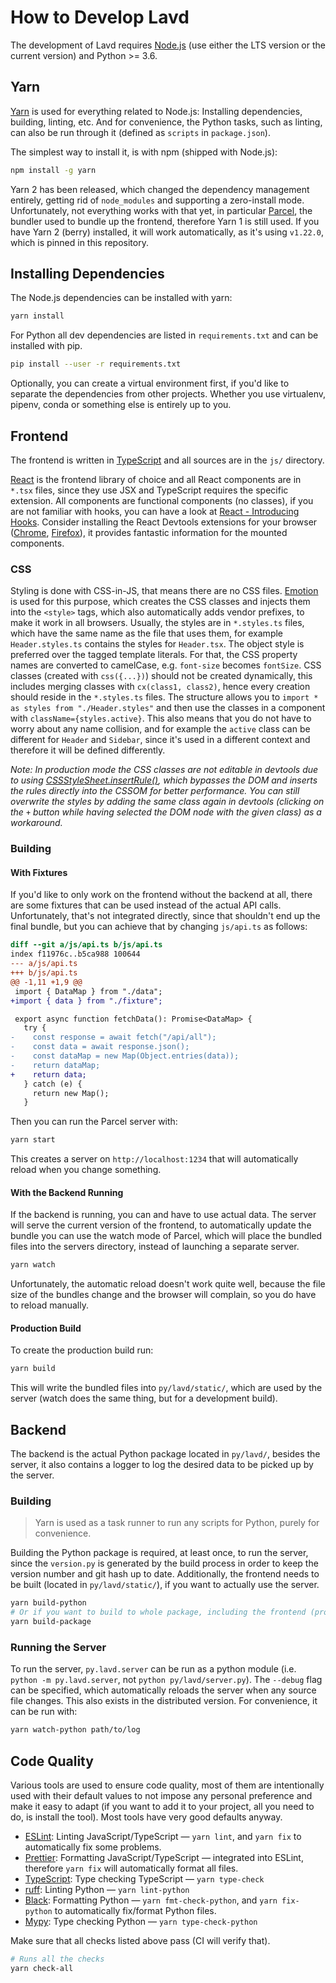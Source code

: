 # How to Develop Lavd

The development of Lavd requires [Node.js][nodejs] (use either the LTS version
or the current version) and Python >= 3.6.

## Yarn

[Yarn][yarn] is used for everything related to Node.js: Installing dependencies,
building, linting, etc. And for convenience, the Python tasks, such as linting,
can also be run through it (defined as `scripts` in `package.json`).

The simplest way to install it, is with npm (shipped with Node.js):

```sh
npm install -g yarn
```

Yarn 2 has been released, which changed the dependency management entirely,
getting rid of `node_modules` and supporting a zero-install mode. Unfortunately,
not everything works with that yet, in particular [Parcel][parcel], the bundler
used to bundle up the frontend, therefore Yarn 1 is still used. If you have Yarn
2 (berry) installed, it will work automatically, as it's using `v1.22.0`, which
is pinned in this repository.

## Installing Dependencies

The Node.js dependencies can be installed with yarn:

```sh
yarn install
```

For Python all dev dependencies are listed in `requirements.txt` and can be
installed with pip.

```sh
pip install --user -r requirements.txt
```

Optionally, you can create a virtual environment first, if you'd like to
separate the dependencies from other projects. Whether you use virtualenv,
pipenv, conda or something else is entirely up to you.

## Frontend

The frontend is written in [TypeScript][typescript] and all sources are in the
`js/` directory.

[React][react] is the frontend library of choice and all React
components are in `*.tsx` files, since they use JSX and TypeScript requires the
specific extension. All components are functional components (no classes), if
you are not familiar with hooks, you can have a look at
[React - Introducing Hooks][react-hooks]. Consider installing the React Devtools
extensions for your browser ([Chrome][react-chrome], [Firefox][react-firefox]),
it provides fantastic information for the mounted components.

### CSS

Styling is done with CSS-in-JS, that means there are no CSS files.
[Emotion][emotion] is used for this purpose, which creates the CSS classes and
injects them into the `<style>` tags, which also automatically adds vendor
prefixes, to make it work in all browsers. Usually, the styles are in
`*.styles.ts` files, which have the same name as the file that uses them, for
example `Header.styles.ts` contains the styles for `Header.tsx`. The object
style is preferred over the tagged template literals. For that, the CSS property
names are converted to camelCase, e.g. `font-size` becomes `fontSize`. CSS
classes (created with `css({...})`) should not be created dynamically, this
includes merging classes with `cx(class1, class2)`, hence every creation should
reside in the `*.styles.ts` files. The structure allows you to
`import * as styles from "./Header.styles"` and then use the classes in
a component with `className={styles.active}`. This also means that you do not
have to worry about any name collision, and for example the `active` class can
be different for `Header` and `Sidebar`, since it's used in a different context
and therefore it will be defined differently.

_Note: In production mode the CSS classes are not editable in devtools due to
using [CSSStyleSheet.insertRule()][css-insert-rule], which bypasses the DOM and
inserts the rules directly into the CSSOM for better performance. You can still
overwrite the styles by adding the same class again in devtools (clicking on the
`+` button while having selected the DOM node with the given class) as
a workaround._

### Building

#### With Fixtures

If you'd like to only work on the frontend without the backend at all, there are
some fixtures that can be used instead of the actual API calls. Unfortunately,
that's not integrated directly, since that shouldn't end up the final bundle,
but you can achieve that by changing `js/api.ts` as follows:

```diff
diff --git a/js/api.ts b/js/api.ts
index f11976c..b5ca988 100644
--- a/js/api.ts
+++ b/js/api.ts
@@ -1,11 +1,9 @@
 import { DataMap } from "./data";
+import { data } from "./fixture";

 export async function fetchData(): Promise<DataMap> {
   try {
-    const response = await fetch("/api/all");
-    const data = await response.json();
-    const dataMap = new Map(Object.entries(data));
-    return dataMap;
+    return data;
   } catch (e) {
     return new Map();
   }
```

Then you can run the Parcel server with:

```sh
yarn start
```

This creates a server on `http://localhost:1234` that will automatically reload
when you change something.

#### With the Backend Running

If the backend is running, you can and have to use actual data. The server will
serve the current version of the frontend, to automatically update the bundle
you can use the watch mode of Parcel, which will place the bundled files into
the servers directory, instead of launching a separate server.

```sh
yarn watch
```

Unfortunately, the automatic reload doesn't work quite well, because the file
size of the bundles change and the browser will complain, so you do have to
reload manually.

#### Production Build

To create the production build run:

```sh
yarn build
```

This will write the bundled files into `py/lavd/static/`, which are used by the
server (watch does the same thing, but for a development build).

## Backend

The backend is the actual Python package located in `py/lavd/`, besides the
server, it also contains a logger to log the desired data to be picked up by the
server.

### Building

> Yarn is used as a task runner to run any scripts for Python, purely for
> convenience.

Building the Python package is required, at least once, to run the server, since
the `version.py` is generated by the build process in order to keep the version
number and git hash up to date. Additionally, the frontend needs to be built
(located in `py/lavd/static/`), if you want to actually use the server.

```sh
yarn build-python
# Or if you want to build to whole package, including the frontend (production)
yarn build-package
```

### Running the Server

To run the server, `py.lavd.server` can be run as a python module
(i.e. `python -m py.lavd.server`, not `python py/lavd/server.py`). The `--debug`
flag can be specified, which automatically reloads the server when any source
file changes. This also exists in the distributed version. For convenience, it
can be run with:

```sh
yarn watch-python path/to/log
```

## Code Quality

Various tools are used to ensure code quality, most of them are intentionally
used with their default values to not impose any personal preference and make it
easy to adapt (if you want to add it to your project, all you need to do, is
install the tool). Most tools have very good defaults anyway.

- [ESLint][eslint]: Linting JavaScript/TypeScript — `yarn lint`, and `yarn fix`
  to automatically fix some problems.
- [Prettier][prettier]: Formatting JavaScript/TypeScript — integrated into
  ESLint, therefore `yarn fix` will automatically format all files.
- [TypeScript][typescript]: Type checking TypeScript — `yarn type-check`
- [ruff][ruff]: Linting Python — `yarn lint-python`
- [Black][black]: Formatting Python — `yarn fmt-check-python`, and
  `yarn fix-python` to automatically fix/format Python files.
- [Mypy][mypy]: Type checking Python — `yarn type-check-python`

Make sure that all checks listed above pass (CI will verify that).

```sh
# Runs all the checks
yarn check-all
```

[black]: https://github.com/psf/black
[css-insert-rule]: https://developer.mozilla.org/en-US/docs/Web/API/CSSStyleSheet/insertRule
[emotion]: https://emotion.sh/
[eslint]: https://eslint.org/
[ruff]: https://github.com/astral-sh/ruff
[mypy]: https://github.com/python/mypy
[nodejs]: https://nodejs.org/en/
[parcel]: https://parceljs.org/
[prettier]: https://prettier.io/
[react]: https://reactjs.org/
[react-chrome]: https://chrome.google.com/webstore/detail/react-developer-tools/fmkadmapgofadopljbjfkapdkoienihi?hl=en
[react-firefox]: https://addons.mozilla.org/en-US/firefox/addon/react-devtools/
[react-hooks]: https://reactjs.org/docs/hooks-intro.html
[typescript]: https://www.typescriptlang.org/
[yarn]: https://yarnpkg.com/
